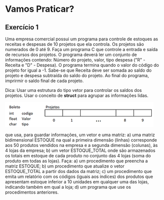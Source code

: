 # Vamos Praticar?

Exercício 1
---
<p>Uma empresa comercial possui um programa para controle de estoques as receitas e despesas de 10 projetos que ela controla. Os projetos são numerados de 0 até 9. Faça um programa C que controle a entrada e saída de recursos dos projetos.
O programa deverá ler um conjunto de informações contendo: Número do projeto, valor, tipo despesa ("R" - Receita e "D" - Despesa). O programa termina quando o valor do código do projeto for igual a -1.
Sabe-se que Receita deve ser somada ao saldo do projeto e despesa subtraída do saldo do projeto. Ao final do programa, imprirmir o saldo final de cada projeto.</p> 
<p>Dica: Usar uma estrutura do tipo vetor para controlar os saldos dos projetos. Usar o conceito de <b>struct</b> para agrupar as informações lidas.</p>

![programa](/markdowns/projetos.png)



que usa, para guardar informações, um vetor e uma matriz:
a) uma matriz bidimensional ESTOQUE na qual a primeira dimensão (linhas) corresponde aos 50 produtos vendidos na empresa e a segunda dimensão (colunas), às 4 lojas da
empresa;
b) um vetor ESTOQUE_TOTAL onde são armazenados os totais em estoque de cada produto no conjunto das 4 lojas (soma do produto em todas as lojas).
Faça:
a) um procedimento que preencha a matriz ESTOQUE;
b) um procedimento que atualize o vetor ESTOQUE_TOTAL a partir dos dados da
matriz;
c) um procedimento que emita um relatório com os códigos (iguais aos índices) dos
produtos que apresentam estoque inferior a 10 unidades em qualquer uma das lojas,
indicando também em qual a loja;
d) um programa que use os procedimentos anteriores.
